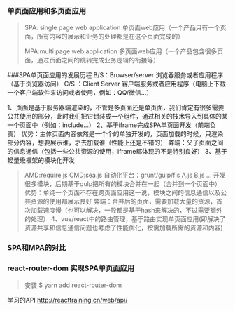 ### 单页面应用和多页面应用
>SPA: single page web application 单页面web应用（一个产品只有一个页面，所有内容的展示和业务的处理都是在这个页面完成的）
>
>MPA:multi page web application 多页面web应用（一个产品包含很多页面，通过页面之间的跳转完成业务逻辑的衔接等）

###SPA单页面应用的发展历程
B/S：Browser/server 浏览器服务或者应用程序（基于浏览器访问）
C/S ：Client Server 客户端服务或者应用程序（电脑上下载一个客户端软件来访问或者使用，例如：QQ/微信...）

1、页面是基于服务器端渲染的，不管是多页面还是单页面，我们肯定有很多需要公共使用的部分，此时我们把它封装成一个组件，通过相关的技术导入到具体的某一个页面中（例如：include...）
2、基于iframe完成SPA单页面开发（前端负责）
优势：主体页面内容依然是一个个的单独开发的，页面加载的时候，只渲染部分内容，想要展示谁，才去加载谁（性能上还是不错的）
弊端：父子页面之间的信息通信（包括一些公共资源的使用，iframe都体现的不是特别良好）
3、基于轻量级框架的模块化开发
>AMD:require.js
>CMD:sea.js
>自动化平台：grunt/gulp/fis
A.js B.js ...
开发很多模块，后期基于gulp把所有的模块合并在一起（合并到一个页面中）
优势：单纯一个页面不存在跨页面应用这一说，模块之间的信息通信以及公共资源的使用都展示良好
弊端：合并后的页面，需要加载大量的资源，首次加载速度慢（也可以解决，一般都是基于hash来解决的，不过需要额外的处理）
4、vue/react中的路由管理，基于路由实现单页面应用(即解决了资源共享和信息通信问题也考虑了性能优化，按需加载所需的资源和内容)
### SPA和MPA的对比

### react-router-dom 实现SPA单页面应用

>安装
>\$ yarn add react-router-dom

学习的API
http://reacttraining.cn/web/api/
